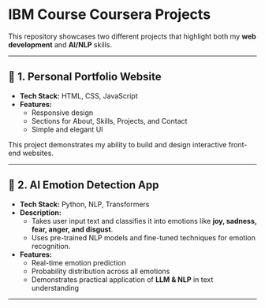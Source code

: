 # IBM Course Coursera Projects

This repository showcases two different projects that highlight both my **web development** and **AI/NLP** skills.  

---

## 🔹 1. Personal Portfolio Website  
- **Tech Stack:** HTML, CSS, JavaScript  
- **Features:**  
  - Responsive design  
  - Sections for About, Skills, Projects, and Contact  
  - Simple and elegant UI  

 This project demonstrates my ability to build and design interactive front-end websites.  

---

## 🔹 2. AI Emotion Detection App  
- **Tech Stack:** Python, NLP, Transformers  
- **Description:**  
  - Takes user input text and classifies it into emotions like **joy, sadness, fear, anger, and disgust**.  
  - Uses pre-trained NLP models and fine-tuned techniques for emotion recognition.  
- **Features:**  
  - Real-time emotion prediction  
  - Probability distribution across all emotions  
  - Demonstrates practical application of **LLM & NLP** in text understanding  

---
